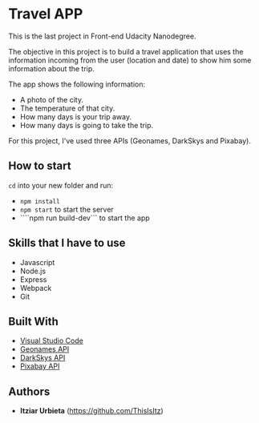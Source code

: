 # Travel APP

This is the last project in Front-end Udacity Nanodegree.

The objective in this project is to build a travel application that uses the information incoming from the user (location and date) to show him some information about the trip.

The app shows the following information:
- A photo of the city.
- The temperature of that city.
- How many days is your trip away.
- How many days is going to take the trip.

For this project, I've used three APIs (Geonames, DarkSkys and Pixabay).

## How to start


`cd` into your new folder and run:
- ```npm install```
- ```npm start``` to start the server
- ````npm run build-dev``` to start the app

## Skills that I have to use

- Javascript
- Node.js
- Express
- Webpack
- Git

## Built With

* [Visual Studio Code](https://code.visualstudio.com/)
* [Geonames API](https://www.geonames.org/)
* [DarkSkys API](https://darksky.net/dev)
* [Pixabay API](https://pixabay.com/es/service/about/api/)

## Authors

* **Itziar Urbieta** (https://github.com/ThisIsItz)

